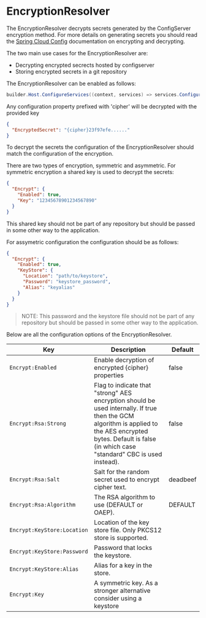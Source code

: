 ﻿# EncryptionResolver

The EncryptionResolver decrypts secrets generated by the ConfigServer encryption method. For more details on generating secrets
you should read the [Spring Cloud Config](https://docs.spring.io/spring-cloud-config/docs/current/reference/html/#_encryption_and_decryption)
documentation on encrypting and decrypting.

The two main use cases for the EncryptionResolver are:
- Decrypting encrypted secrects hosted by configserver
- Storing encrypted secrets in a git repository

The EncryptionResolver can be enabled as follows:
```csharp
builder.Host.ConfigureServices((context, services) => services.ConfigureEncryptionResolver(context.Configuration));
```

Any configuration property prefixed with 'cipher' will be decrypted with the provided key
```json
{
  "EncryptedSecret": "{cipher}23f97efe......"
}
```

To decrypt the secrets the configuration of the EncryptionResolver should match
the configuration of the encryption.

There are two types of encryption, symmetric and asymmetric.
For symmetric encryption a shared key is used to decrypt the secrets:
```json
{
  "Encrypt": {
    "Enabled": true,
    "Key": "12345678901234567890"
  }
}
```
This shared key should not be part of any repository but should be passed in some other way to
the application.

For assymetric configuration the configuration should be as follows:
```json
{
  "Encrypt": {
    "Enabled": true,
    "KeyStore": {
      "Location": "path/to/keystore",
      "Password": "keystore_password",
      "Alias": "keyalias"
    }
  }
}
```
>NOTE: This password and the keystore file should not be part of any repository but should be passed in some other way to
the application.

Below are all the configuration options of the EncryptionResolver.

| Key | Description | Default |
| --- | --- | --- |
| `Encrypt:Enabled` | Enable decryption of encrypted {cipher} properties | false |
| `Encrypt:Rsa:Strong` | Flag to indicate that "strong" AES encryption should be used internally. If true then the GCM algorithm is applied to the AES encrypted bytes. Default is false (in which case "standard" CBC is used instead). | false |
| `Encrypt:Rsa:Salt` | Salt for the random secret used to encrypt cipher text. | deadbeef |
| `Encrypt:Rsa:Algorithm` | The RSA algorithm to use (DEFAULT or OAEP). | DEFAULT |
| `Encrypt:KeyStore:Location` | Location of the key store file. Only PKCS12 store is supported. |       |
| `Encrypt:KeyStore:Password` | Password that locks the keystore. |       |
| `Encrypt:KeyStore:Alias` | Alias for a key in the store. |       |
| `Encrypt:Key` | A symmetric key. As a stronger alternative consider using a keystore |       |

